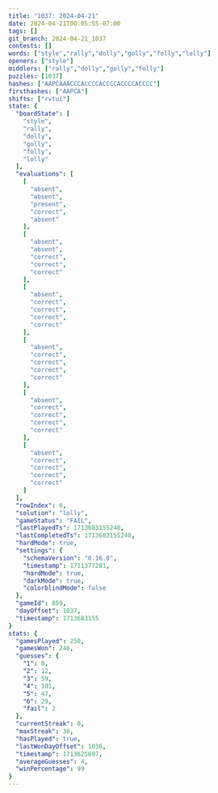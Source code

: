 ```yaml
---
title: "1037: 2024-04-21"
date: 2024-04-21T00:05:55-07:00
tags: []
git_branch: 2024-04-21_1037
contests: []
words: ["style","rally","dolly","golly","folly","lolly"]
openers: ["style"]
middlers: ["rally","dolly","golly","folly"]
puzzles: [1037]
hashes: ["AAPCAAACCCACCCCACCCCACCCCACCCC"]
firsthashes: ["AAPCA"]
shifts: ["rvtui"]
state: {
  "boardState": [
    "style",
    "rally",
    "dolly",
    "golly",
    "folly",
    "lolly"
  ],
  "evaluations": [
    [
      "absent",
      "absent",
      "present",
      "correct",
      "absent"
    ],
    [
      "absent",
      "absent",
      "correct",
      "correct",
      "correct"
    ],
    [
      "absent",
      "correct",
      "correct",
      "correct",
      "correct"
    ],
    [
      "absent",
      "correct",
      "correct",
      "correct",
      "correct"
    ],
    [
      "absent",
      "correct",
      "correct",
      "correct",
      "correct"
    ],
    [
      "absent",
      "correct",
      "correct",
      "correct",
      "correct"
    ]
  ],
  "rowIndex": 6,
  "solution": "lolly",
  "gameStatus": "FAIL",
  "lastPlayedTs": 1713683155240,
  "lastCompletedTs": 1713683155240,
  "hardMode": true,
  "settings": {
    "schemaVersion": "0.16.0",
    "timestamp": 1711377281,
    "hardMode": true,
    "darkMode": true,
    "colorblindMode": false
  },
  "gameId": 859,
  "dayOffset": 1037,
  "timestamp": 1713683155
}
stats: {
  "gamesPlayed": 250,
  "gamesWon": 248,
  "guesses": {
    "1": 0,
    "2": 12,
    "3": 59,
    "4": 101,
    "5": 47,
    "6": 29,
    "fail": 2
  },
  "currentStreak": 0,
  "maxStreak": 36,
  "hasPlayed": true,
  "lastWonDayOffset": 1036,
  "timestamp": 1713625697,
  "averageGuesses": 4,
  "winPercentage": 99
}
---
```

<!-- more -->
